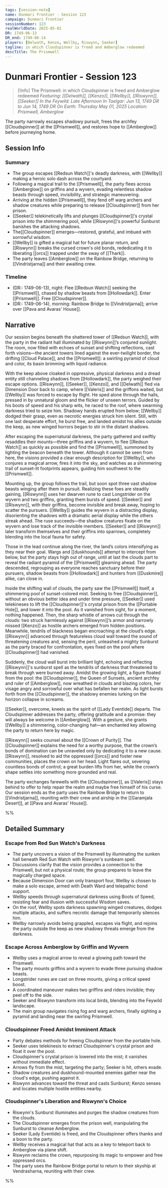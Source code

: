 ```yaml
---
tags: [session-note]
name: Dunmari Frontier - Session 123
campaign: Dunmari Frontier
sessionNumber: 123
realWorldDate: 2025-05-01
DR: 1749-06-13
DR_end: 1749-06-14
players: [Delwath, Kenzo, Wellby, Riswynn, Seeker]
tagline: in which Cloudspinner is freed and Amberglow redeemed
descTitle: The Prismwell
---
```

# Dunmari Frontier - Session 123

>[!info] The Prismwell: in which Cloudspinner is freed and Amberglow redeemed
> *Featuring: [[Delwath]], [[Kenzo]], [[Wellby]], [[Riswynn]], [[Seeker]]*
> *In the Feywild: Late Afternoon*
> *In Taelgar: Jun 13, 1749 DR to Jun 14, 1749 DR*
> *On Earth: Thursday May 01, 2025*
> *Location: Prismwell, Amberglow*

The party narrowly escapes shadowy pursuit, frees the archfey [[Cloudspinner]] at the [[Prismwell]], and restores hope to [[Amberglow]] before journeying home.

## Session Info
### Summary
- The group escapes [[Redsun Watch]]'s deadly darkness, with [[Wellby]] making a heroic solo dash across the courtyard. 
- Following a magical trail to the [[Prismwell]], the party flees across [[Amberglow]] on griffins and a wyvern, evading relentless shadow beasts through speed, invisibility, and strategic maneuvering.
- Arriving at the hidden [[Prismwell]], they fend off warg archers and shadow creatures while preparing to release [[Cloudspinner]] from her prison.
- [[Seeker]] telekinetically lifts and plunges [[Cloudspinner]]'s crystal prison into the shimmering pool, while [[Riswynn]]'s powerful Sunburst banishes the attacking shadows.
- The[[Cloudspinner]] emerges—restored, grateful, and imbued with sorrowful wisdom.
- [[Wellby]] is gifted a magical hat for future planar return, and [[Riswynn]] breaks the cursed crown's old bonds, rededicating it to liberating [[orcs]] trapped under the sway of [[Thark]]. 
- The party leaves [[Amberglow]] on the Rainbow Bridge, returning to [[Vindristjarna]] and their awaiting crew.

### Timeline
- (DR:: 1749-06-13), night: Flee [[Redsun Watch]] seeking the [[Prismwell]], chased by shadow beasts from [[Hollowdark]]. Enter [[Prismwell]]. Free [[Cloudspinner]].
- (DR:: 1749-06-14), morning: Rainbow Bridge to [[Vindristjarna]]; arrive over [[Pava and Avaras' House]]. 
## Narrative

Our session begins beneath the shattered tower of [[Redsun Watch]], with the party in the radiant hall illuminated by [[Riswynn]]’s conjured sunlight. The room, now filled with echoes of sunset and shifting reflections, cast forth visions—the ancient towers lined against the ever-twilight border, the drifting [[Cloud Palace]], and the [[Prismwell]]: a swirling pyramid of cloud and color, its basin brimming with liquid radiance. 

With the keep above cloaked in oppressive, physical darkness and a dread entity still channeling shadows from [[Hollowdark]], the party weighed their escape options. [[Riswynn]], [[Seeker]], [[Kenzo]], and [[Delwath]] fled via Dimension Door back to camp, where [[Valeris]] and the griffons waited, but [[Wellby]] was forced to escape by flight. He sped alone through the halls, pressed in by unnatural gloom and the flicker of unseen terrors. Guided by his boots of speed and his sharp wits, he raced to the roof, where swarming darkness tried to seize him. Shadowy hands erupted from below; [[Wellby]] dodged their grasp, even as necrotic energies struck him silent. Still, with one last desperate effort, he burst free, and landed amidst his allies outside the keep, as new winged horrors began to stir in the distant shadows.

After escaping the supernatural darkness, the party gathered and swiftly resaddles their mounts—three griffins and a wyvern, to flee [[Redsun Watch]] as quickly as possible and find the [[Prismwell]], summoned by lighting the beacon beneath the tower. Although it cannot be seen from here, the visions provided a clear enough description for [[Wellby]], who conjures a magical arrow, fires it into the sky, and watches as a shimmering trail of sunset-lit footprints appears, guiding him southwest to the [[Prismwell]]. 

Mounting up, the group follows the trail, but soon spot three vast shadow beasts winging after them in pursuit. Realizing these foes are steadily gaining, [[Riswynn]] uses her dwarven rune to cast Longstrider on the wyvern and two griffins, granting them bursts of speed. [[Seeker]] and [[Riswynn]], with their griffins, become invisible and break away, hoping to scatter the pursuers. [[Wellby]] guides the wyvern in a distracting display, disorienting the shadows with a dramatic aerial display while the others streak ahead. The ruse succeeds—the shadow creatures fixate on the wyvern and lose track of the invisible members. [[Seeker]] and [[Riswynn]] later transform themselves and their griffins into sparrows, completely blending into the local fauna for safety.

Those in the lead continue along the river, the land’s colors intensifying as they near their goal. Wargs and [[duskhounds]] attempt to intercept from below, but the party stays high out of range, until at last the clouds part to reveal the radiant pyramid of the [[Prismwell]] gleaming ahead. The party descended, regrouping as everyone reaches sanctuary before their pursuers, shadow beasts from [[Hollowdark]] and hunters from [[Duskmire]] alike, can close in.

Inside the shifting wall of clouds, the party saw the [[Prismwell]] itself, a shimmering pool of sunset-colored mist. Seeking to free [[Cloudspinner]], without an obvious better idea and under time pressure, [[Seeker]] used telekineses to lift the [[Cloudspinner]]'s crystal prison from the [[Portable Hole]], and lower it into the pool. As it vanished from sight, for a moment, nothing happened. Then, the sharp whistle of arrows cut through the clouds: two struck harmlessly against [[Riswynn]]’s armor and narrowly missed [[Kenzo]] as hostile archers emerged from hidden positions. Meanwhile, tendrils of blackness began encroaching at the cloud’s edge. [[Riswynn]] advanced through featureless cloud wall toward the sound of threatening creatures and, sensing the peril, unleashed a mighty Sunburst as the party braced for confrontation, eyes fixed on the pool where [[Cloudspinner]] had vanished.

Suddenly, the cloud wall burst into brilliant light, echoing and reflecting [[Riswynn]]'s sunburst spell as the tendrils of darkness that threatened to break through were burned away. Amidst the growing light, a figure floated from the pool: the [[Cloudspinner]], the Queen of Sunsets, ancient archfey and ruler of [[Amberglow]], now wreathed in clouds and blazing colors, her visage angry and sorrowful over what has befallen her realm. As light bursts forth from the [[Cloudspinner]], the shadowy enemies lurking on the horizon collapse in screams. 

[[Seeker]], overcome, kneels as the spirit of [[Lady Eventide]] departs. The Cloudspinner addresses the party, offering gratitude and a promise: they will always be welcome in [[Amberglow]]. With a gesture, she grants [[Wellby]] a shimmering, color-changing hat—an enchanted key allowing the party to return here by magic. 

[[Riswynn]] seeks counsel about the [[Crown of Purity]]. The [[Cloudspinner]] explains the need for a worthy purpose, that the crown’s bonds of domination can be unraveled only by dedicating it to a new cause. [[Riswynn]], resolved to aid the oppressed [[orcs]] and foster new communities, places the crown on her head. Light flares out, severing countless bonds of control; a great burden lifts from her, while the crown’s shape settles into something more grounded and real.

The party exchanges farewells with the [[Cloudspinner]], as [[Valeris]] stays behind to offer to help repair the realm and maybe free himself of his curse. Our session ends as the party uses the Rainbow Bridge to return to [[Vindristjarna]], reuniting with their crew and airship in the [[Garamjala Desert]], at [[Pava and Avaras' House]]. 

%%

## Detailed Summary

### Escape from Red Sun Watch's Darkness

- The party uncovers a vision of the Prismwell by illuminating the sunken hall beneath Red Sun Watch with Riswynn's sunbeam spell.
- Discussions clarify that the vision provides a connection to the Prismwell, but not a physical route; the group prepares to leave the magically charged space.
- Because Dimension Door can only transport four, Wellby is chosen to make a solo escape, armed with Death Ward and telepathic bond support.
- Wellby speeds through supernatural darkness using Boots of Speed, resisting fear and illusion with successful Wisdom saves.
- On the roof, Wellby spots darkness spawning winged creatures, dodges multiple attacks, and suffers necrotic damage that temporarily silences him.
- Wellby narrowly avoids being grappled, escapes via flight, and rejoins the party outside the keep as new shadowy threats emerge from the darkness.

### Escape Across Amberglow by Griffin and Wyvern

- Wellby uses a magical arrow to reveal a glowing path toward the Prismwell.
- The party mounts griffins and a wyvern to evade three pursuing shadow beasts.
- Longstrider runes are cast on three mounts, giving a critical speed boost.
- A coordinated maneuver makes two griffins and riders invisible; they peel off to the side.
- Seeker and Riswynn transform into local birds, blending into the Feywild landscape.
- The main group navigates rising fog and warg archers, finally sighting a pyramid and landing near the swirling Prismwell.

### Cloudspinner Freed Amidst Imminent Attack

- Party debates methods for freeing Cloudspinner from the portable hole.
- Seeker uses telekinesis to extract Cloudspinner's crystal prison and float it over the pool.
- Cloudspinner's crystal prison is lowered into the mist; it vanishes without immediate effect.
- Arrows fly from the mist, targeting the party; Seeker is hit, others evade.
- Shadow creatures and duskhound-mounted enemies gather near the cloud's edge, pushing against it.
- Riswynn advances toward the threat and casts Sunburst; Kenzo senses and locates multiple hostile entities nearby.

### Cloudspinner's Liberation and Riswynn's Choice

- Riswynn's Sunburst illuminates and purges the shadow creatures from the clouds.
- The Cloudspinner emerges from the prison well, manipulating the Sunburst to cleanse Amberglow.
- Seeker (Lady Eventide) is freed, and the Cloudspinner offers thanks and a boon to the party.
- Wellby receives a magical hat that acts as a key to teleport back to Amberglow via plane shift.
- Riswynn reclaims the crown, repurposing its magic to empower and free oppressed orcs.
- The party uses the Rainbow Bridge portal to return to their skyship at Vendrasharna, reuniting with their crew.

%%
